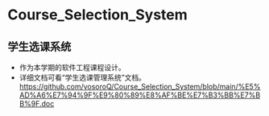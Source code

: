 # Course_Selection_System
## 学生选课系统
* 作为本学期的软件工程课程设计。
* 详细文档可看“学生选课管理系统”文档。
https://github.com/yosoroQ/Course_Selection_System/blob/main/%E5%AD%A6%E7%94%9F%E9%80%89%E8%AF%BE%E7%B3%BB%E7%BB%9F.doc
